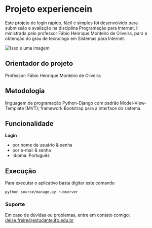 # Projeto experiencein

Este projeto de login rápido, fácil e simples foi desenvolvido para submissão e avaliação na disciplina Programação para Internet, II ministrada pelo professor Fábio Henrique Monteiro de Oliveira, para a obtenção do grau de tecnológo em Sistemas para Internet. 

![Isso é uma imagem](https://s3.amazonaws.com/caelum-online-public/django/img/11/login.png)


## **Orientador do projeto**

Professor: Fábio Henrique Monteiro de Oliveira

## **Metodologia**
linguagem de programação
Python-Django com padrão Model-View-Template (MVT); framework Bootstrap para
a interface do sistema.

## **Funcionalidade**
**Login**
- por nome de usuário & senha
- por e-mail & senha
- Idioma: Português

## **Execução**
Para executar o aplicativo basta digitar este comando

```
python source/manage.py runserver
```

### **Suporte**
Em caso de dúvidas ou problemas, entre em contato comigo: deise.freire@estudante.ifb.edu.br
